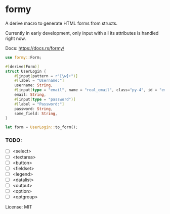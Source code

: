 # formy

A derive macro to generate HTML forms from structs.

Currently in early development, only input with all its attributes is handled right now.

Docs: https://docs.rs/formy/

```rust
use formy::Form;

#[derive(Form)]
struct UserLogin {
    #[input(pattern = r"[\w]+")]
    #[label = "Username:"]
    username: String,
    #[input(type = "email", name = "real_email", class="py-4", id = "email")]
    email: String,
    #[input(type = "password")]
    #[label = "Password:"]
    password: String,
    some_field: String,
}

let form = UserLogin::to_form();
```

### TODO:

- [ ] \<select>
- [ ] \<textarea>
- [ ] \<button>
- [ ] \<fieldset>
- [ ] \<legend>
- [ ] \<datalist>
- [ ] \<output>
- [ ] \<option>
- [ ] \<optgroup>

License: MIT
